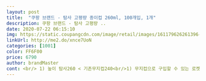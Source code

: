 ```yaml
---
layout: post 
title:  "쿠팡 브랜드 - 탐사 고평량 종이컵 260ml, 100개입, 1개" 
description: 쿠팡 브랜드 - 탐사 고평량 ..
date: 2020-07-22 06:15:10 
img: https://static.coupangcdn.com/image/retail/images/161179626261396-0ee3d290-63ae-4ea2-a70e-f8ea95284820.jpg 
linkUrl: http://me2.do/xnce7UoN 
categories: [1001] 
color: FF6F00 
price: 6790 
author: brandMaster 
cont: <br/> 1) 높이 탐사260 < 기존무지컵240<br/>1) 무지컵으로 구입할 수 있는 로켓배송 제품은 없었지만<br/>13온스컵처럼 엄청 도톰하진않지만 보통이상은되어효<br/>2) 아랫면 넓이 탐사260 > 기존무지컵240<br/>2) 탐사 종이컵이 고평량이면서 냄새에 대한 이슈가 없었기 때문입니다.<br/><br/>245미리 부으니 딱 넘치지않게 좋아효<br/>3) 종이두께 탐사260 < 기존무지컵240<br/>4) 냄새 탐사260 <<<<<기존무지컵240<br/>가끔 남편이 아이스커피먹을때 쓰는데.<br/>.<br/><br/>그리고 아들이 과자를 달라고할때 컵에 달라고하거든요<br/>그리고 자판기컵보난 깊어서 쓰러지지않아 좋으내효<br/>기존에 쓰던 타사 제품의 경우에는 약품 냄새도 냄새지만 컵 바닥쪽에 보면 동그랗게 물기가 말라붙어있는 흔적이 있어서 항상 저게 뭘까 궁금했었습니다.<br/> 이번에 생각해보니 약품처리를 한 것이 말라붙어서 그 모양이 컵바닥에 찍혔던것 같네요.<br/><br/>깔끔떠는지모르겠는데 컵에넣고 팝콘처럼 먹는걸 좋아해효<br/>나가서 위생비닐에 엉켜있는 물건꺼내려면 두손다써야하는데<br/>나름 튼튼하고 좋으내효 먼저 콜라부터 따라보았는데<br/> 
---
```

 